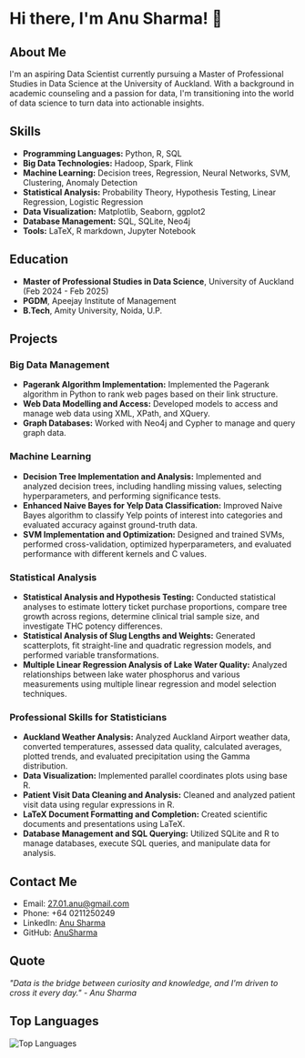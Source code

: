 # Hi there, I'm Anu Sharma! 👋

## About Me
I'm an aspiring Data Scientist currently pursuing a Master of Professional Studies in Data Science at the University of Auckland. With a background in academic counseling and a passion for data, I'm transitioning into the world of data science to turn data into actionable insights.

## Skills
- **Programming Languages:** Python, R, SQL
- **Big Data Technologies:** Hadoop, Spark, Flink
- **Machine Learning:** Decision trees, Regression, Neural Networks, SVM, Clustering, Anomaly Detection
- **Statistical Analysis:** Probability Theory, Hypothesis Testing, Linear Regression, Logistic Regression
- **Data Visualization:** Matplotlib, Seaborn, ggplot2
- **Database Management:** SQL, SQLite, Neo4j
- **Tools:** LaTeX, R markdown, Jupyter Notebook

## Education
- **Master of Professional Studies in Data Science**, University of Auckland (Feb 2024 - Feb 2025)
- **PGDM**, Apeejay Institute of Management 
- **B.Tech**, Amity University, Noida, U.P. 

## Projects
### Big Data Management
- **Pagerank Algorithm Implementation:** Implemented the Pagerank algorithm in Python to rank web pages based on their link structure.
- **Web Data Modelling and Access:** Developed models to access and manage web data using XML, XPath, and XQuery.
- **Graph Databases:** Worked with Neo4j and Cypher to manage and query graph data.

### Machine Learning
- **Decision Tree Implementation and Analysis:** Implemented and analyzed decision trees, including handling missing values, selecting hyperparameters, and performing significance tests.
- **Enhanced Naive Bayes for Yelp Data Classification:** Improved Naive Bayes algorithm to classify Yelp points of interest into categories and evaluated accuracy against ground-truth data.
- **SVM Implementation and Optimization:** Designed and trained SVMs, performed cross-validation, optimized hyperparameters, and evaluated performance with different kernels and C values.

### Statistical Analysis
- **Statistical Analysis and Hypothesis Testing:** Conducted statistical analyses to estimate lottery ticket purchase proportions, compare tree growth across regions, determine clinical trial sample size, and investigate THC potency differences.
- **Statistical Analysis of Slug Lengths and Weights:** Generated scatterplots, fit straight-line and quadratic regression models, and performed variable transformations.
- **Multiple Linear Regression Analysis of Lake Water Quality:** Analyzed relationships between lake water phosphorus and various measurements using multiple linear regression and model selection techniques.

### Professional Skills for Statisticians
- **Auckland Weather Analysis:** Analyzed Auckland Airport weather data, converted temperatures, assessed data quality, calculated averages, plotted trends, and evaluated precipitation using the Gamma distribution.
- **Data Visualization:** Implemented parallel coordinates plots using base R.
- **Patient Visit Data Cleaning and Analysis:** Cleaned and analyzed patient visit data using regular expressions in R.
- **LaTeX Document Formatting and Completion:** Created scientific documents and presentations using LaTeX.
- **Database Management and SQL Querying:** Utilized SQLite and R to manage databases, execute SQL queries, and manipulate data for analysis.

## Contact Me
- Email: [27.01.anu@gmail.com](mailto:27.01.anu@gmail.com)
- Phone: +64 0211250249
- LinkedIn: [Anu Sharma](https://www.linkedin.com/in/anu-sharma-595196162)
- GitHub: [AnuSharma](https://github.com/AnuSharma)


## Quote
*"Data is the bridge between curiosity and knowledge, and I'm driven to cross it every day." - Anu Sharma*



## Top Languages
![Top Languages](https://github-readme-stats.vercel.app/api/top-langs/?username=AnuSharma&layout=compact)



<!---
anu2786/anu2786 is a ✨ special ✨ repository because its `README.md` (this file) appears on your GitHub profile.
You can click the Preview link to take a look at your changes.
--->
